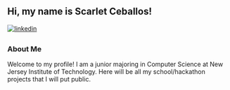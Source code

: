 ## Hi, my name is Scarlet Ceballos!  
  

<a href="https://linkedin.com/in/scarletceballos" target="_blank">
<img src=https://img.shields.io/badge/linkedin-%231E77B5.svg?&style=for-the-badge&logo=linkedin&logoColor=white alt=linkedin style="margin-bottom: 5px;" />
</a>  


### About Me  
Welcome to my profile! I am a junior majoring in Computer Science at New Jersey Institute of Technology. Here will be all my school/hackathon projects that I will put public.
